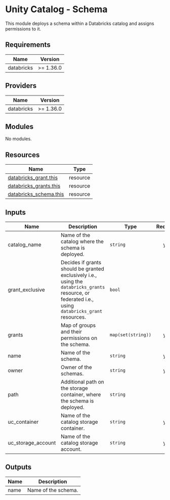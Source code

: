 # Unity Catalog - Schema

This module deploys a schema within a Databricks catalog and assigns permissions to it.

## Requirements

| Name | Version |
|------|---------|
| databricks | >= 1.36.0 |

## Providers

| Name | Version |
|------|---------|
| databricks | >= 1.36.0 |

## Modules

No modules.

## Resources

| Name | Type |
|------|------|
| [databricks_grant.this](https://registry.terraform.io/providers/databricks/databricks/latest/docs/resources/grant) | resource |
| [databricks_grants.this](https://registry.terraform.io/providers/databricks/databricks/latest/docs/resources/grants) | resource |
| [databricks_schema.this](https://registry.terraform.io/providers/databricks/databricks/latest/docs/resources/schema) | resource |

## Inputs

| Name | Description | Type | Required |
|------|-------------|------|:--------:|
| catalog\_name | Name of the catalog where the schema is deployed. | `string` | yes |
| grant\_exclusive | Decides if grants should be granted exclusively i.e., using the `databricks_grants` resource, or federated i.e., using `databricks_grant` resources. | `bool` | no |
| grants | Map of groups and their permissions on the schema. | `map(set(string))` | yes |
| name | Name of the schema. | `string` | yes |
| owner | Owner of the schemas. | `string` | yes |
| path | Additional path on the storage container, where the schema is deployed. | `string` | no |
| uc\_container | Name of the catalog storage container. | `string` | yes |
| uc\_storage\_account | Name of the catalog storage account. | `string` | yes |

## Outputs

| Name | Description |
|------|-------------|
| name | Name of the schema. |
